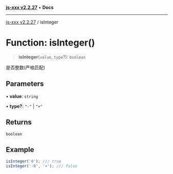 [**js-xxx v2.2.27**](../README.md) • **Docs**

***

[js-xxx v2.2.27](../README.md) / isInteger

# Function: isInteger()

> **isInteger**(`value`, `type`?): `boolean`

是否整数(严格匹配)

## Parameters

• **value**: `string`

• **type?**: `"-"` \| `"+"`

## Returns

`boolean`

## Example

```ts
isInteger('0'); /// true
isInteger('-0', '+'); /// false
```
